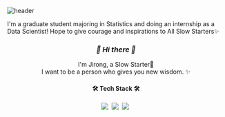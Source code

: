 ![header](https://capsule-render.vercel.app/api?type=wave&color=auto&height=200&section=header&text=Slow%20Starter();%20&fontSize=90&fontColor=000000)




I'm a graduate student majoring in Statistics and doing an internship as a Data Scientist!
Hope to give courage and inspirations to All Slow Starters✨

<h3 align="center"><i> 👋  Hi there 👋 </i></h3>
<p align="center">
 I'm Jirong, a Slow Starter🌱 <br>
I want to be a person who gives you new wisdom. ✨
</p>


<h4 align="center">🛠️ Tech Stack 🛠️</h4>
<p align="center">
 <img src="https://img.shields.io/badge/Python-3776AB?style=flat-square&logo=Python&logoColor=white"/></a>&nbsp 
<img src="https://img.shields.io/badge/R-276DC3?style=flat-square&logo=R&logoColor=white"/></a>&nbsp
<img src="https://img.shields.io/badge/C-A8B9CC?style=flat-square&logo=C&logoColor=white"/></a>&nbsp 
</p>


